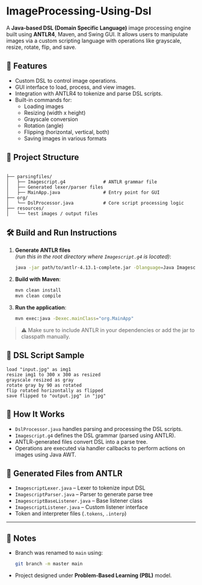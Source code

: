 # ImageProcessing-Using-Dsl
A **Java-based DSL (Domain Specific Language)** image processing engine built using **ANTLR4**, Maven, and Swing GUI. It allows users to manipulate images via a custom scripting language with operations like grayscale, resize, rotate, flip, and save.

## 🚀 Features

- Custom DSL to control image operations.
- GUI interface to load, process, and view images.
- Integration with ANTLR4 to tokenize and parse DSL scripts.
- Built-in commands for:
  - Loading images
  - Resizing (width x height)
  - Grayscale conversion
  - Rotation (angle)
  - Flipping (horizontal, vertical, both)
  - Saving images in various formats

## 📁 Project Structure

```

├── parsingfiles/
│   ├── Imagescript.g4              # ANTLR grammar file
│   ├── Generated lexer/parser files
│   ├── MainApp.java                # Entry point for GUI
├── org/
│   └── DslProcessor.java           # Core script processing logic
├── resources/
│   └── test images / output files

````

## 🛠️ Build and Run Instructions

1. **Generate ANTLR files**  
   *(run this in the root directory where `Imagescript.g4` is located)*:
   ```bash
   java -jar path/to/antlr-4.13.1-complete.jar -Dlanguage=Java Imagescript.g4


2. **Build with Maven**:

   ```bash
   mvn clean install
   mvn clean compile
   ```

3. **Run the application**:

   ```bash
   mvn exec:java -Dexec.mainClass="org.MainApp"
   ```

> ⚠ Make sure to include ANTLR in your dependencies or add the jar to classpath manually.

## 🧪 DSL Script Sample

```dsl
load "input.jpg" as img1
resize img1 to 300 x 300 as resized
grayscale resized as gray
rotate gray by 90 as rotated
flip rotated horizontally as flipped
save flipped to "output.jpg" in "jpg"
```

## 🧠 How It Works

* `DslProcessor.java` handles parsing and processing the DSL scripts.
* `Imagescript.g4` defines the DSL grammar (parsed using ANTLR).
* ANTLR-generated files convert DSL into a parse tree.
* Operations are executed via handler callbacks to perform actions on images using Java AWT.


## 📝 Generated Files from ANTLR

* `ImagescriptLexer.java` – Lexer to tokenize input DSL
* `ImagescriptParser.java` – Parser to generate parse tree
* `ImagescriptBaseListener.java` – Base listener class
* `ImagescriptListener.java` – Custom listener interface
* Token and interpreter files (`.tokens`, `.interp`)

---

## 📌 Notes

* Branch was renamed to `main` using:

  ```bash
  git branch -m master main
  ```
* Project designed under **Problem-Based Learning (PBL)** model.

